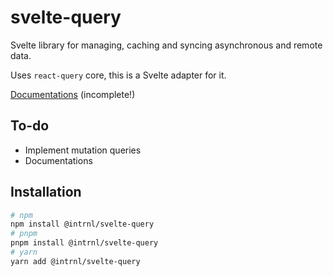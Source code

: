 # svelte-query

Svelte library for managing, caching and syncing asynchronous and remote data.

Uses `react-query` core, this is a Svelte adapter for it.

[Documentations](./docs/index.md) (incomplete!)

## To-do

- Implement mutation queries
- Documentations

## Installation

```sh
# npm
npm install @intrnl/svelte-query
# pnpm
pnpm install @intrnl/svelte-query
# yarn
yarn add @intrnl/svelte-query
```
